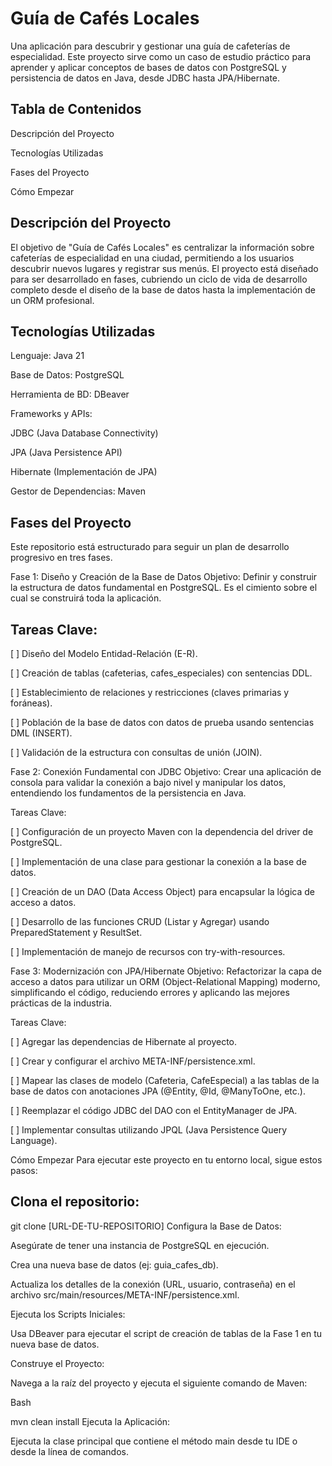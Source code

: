 # Guía de Cafés Locales
Una aplicación para descubrir y gestionar una guía de cafeterías de especialidad. Este proyecto sirve como un caso de estudio práctico para aprender y aplicar conceptos de bases de datos con PostgreSQL y persistencia de datos en Java, desde JDBC hasta JPA/Hibernate.

## Tabla de Contenidos
Descripción del Proyecto

Tecnologías Utilizadas

Fases del Proyecto

Cómo Empezar

## Descripción del Proyecto
El objetivo de "Guía de Cafés Locales" es centralizar la información sobre cafeterías de especialidad en una ciudad, permitiendo a los usuarios descubrir nuevos lugares y registrar sus menús. El proyecto está diseñado para ser desarrollado en fases, cubriendo un ciclo de vida de desarrollo completo desde el diseño de la base de datos hasta la implementación de un ORM profesional.

## Tecnologías Utilizadas
Lenguaje: Java 21

Base de Datos: PostgreSQL

Herramienta de BD: DBeaver

Frameworks y APIs:

JDBC (Java Database Connectivity)

JPA (Java Persistence API)

Hibernate (Implementación de JPA)

Gestor de Dependencias: Maven

## Fases del Proyecto
Este repositorio está estructurado para seguir un plan de desarrollo progresivo en tres fases.

Fase 1: Diseño y Creación de la Base de Datos
Objetivo: Definir y construir la estructura de datos fundamental en PostgreSQL. Es el cimiento sobre el cual se construirá toda la aplicación.

## Tareas Clave:

[ ] Diseño del Modelo Entidad-Relación (E-R).

[ ] Creación de tablas (cafeterias, cafes_especiales) con sentencias DDL.

[ ] Establecimiento de relaciones y restricciones (claves primarias y foráneas).

[ ] Población de la base de datos con datos de prueba usando sentencias DML (INSERT).

[ ] Validación de la estructura con consultas de unión (JOIN).

Fase 2: Conexión Fundamental con JDBC
Objetivo: Crear una aplicación de consola para validar la conexión a bajo nivel y manipular los datos, entendiendo los fundamentos de la persistencia en Java.

Tareas Clave:

[ ] Configuración de un proyecto Maven con la dependencia del driver de PostgreSQL.

[ ] Implementación de una clase para gestionar la conexión a la base de datos.

[ ] Creación de un DAO (Data Access Object) para encapsular la lógica de acceso a datos.

[ ] Desarrollo de las funciones CRUD (Listar y Agregar) usando PreparedStatement y ResultSet.

[ ] Implementación de manejo de recursos con try-with-resources.

Fase 3: Modernización con JPA/Hibernate
Objetivo: Refactorizar la capa de acceso a datos para utilizar un ORM (Object-Relational Mapping) moderno, simplificando el código, reduciendo errores y aplicando las mejores prácticas de la industria.

Tareas Clave:

[ ] Agregar las dependencias de Hibernate al proyecto.

[ ] Crear y configurar el archivo META-INF/persistence.xml.

[ ] Mapear las clases de modelo (Cafeteria, CafeEspecial) a las tablas de la base de datos con anotaciones JPA (@Entity, @Id, @ManyToOne, etc.).

[ ] Reemplazar el código JDBC del DAO con el EntityManager de JPA.

[ ] Implementar consultas utilizando JPQL (Java Persistence Query Language).

Cómo Empezar
Para ejecutar este proyecto en tu entorno local, sigue estos pasos:

## Clona el repositorio:



git clone [URL-DE-TU-REPOSITORIO]
Configura la Base de Datos:

Asegúrate de tener una instancia de PostgreSQL en ejecución.

Crea una nueva base de datos (ej: guia_cafes_db).

Actualiza los detalles de la conexión (URL, usuario, contraseña) en el archivo src/main/resources/META-INF/persistence.xml.

Ejecuta los Scripts Iniciales:

Usa DBeaver para ejecutar el script de creación de tablas de la Fase 1 en tu nueva base de datos.

Construye el Proyecto:

Navega a la raíz del proyecto y ejecuta el siguiente comando de Maven:

Bash

mvn clean install
Ejecuta la Aplicación:

Ejecuta la clase principal que contiene el método main desde tu IDE o desde la línea de comandos.